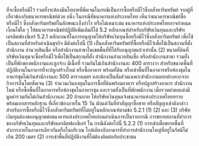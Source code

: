 ที่จะซื้อหรือมีไว้ รวมทั้งจะต้องมีนโยบายที่ชัดเจนในกรณีเป็นการซื้อหรือมีไว้ซึ่งอสังหาริมทรัพย์
จากผู้ที่เกี่ยวข้องกับธนาคารพาณิชย์ด้วย
อนึ่ง ในกรณีที่ธนาคารแห่งประเทศไทย เห็นว่าธนาคารพาณิชย์ซื้อหรือมีไว้
ซึ่งอสังหาริมทรัพย์ในลักษณะเก็งกำไร หรือไม่เหมาะสม ธนาคารแห่งประเทศไทยอาจกำหนด
เงื่อนไขใด ๆ ให้ธนาคารพาณิชย์ปฏิบัติเพิ่มเติมก็ได้
5.2 หลักเกณฑ์สําหรับบริษัทเงินทุนและบริษัทเครดิตฟองซิเอร์
5.2.1 หลักเกณฑ์ในการอนุญาตให้บริษัทเงินทุนซื้อหรือมีไว้ซึ่งอสังหาริมทรัพย์
เพื่อใช้เป็นสถานที่สำหรับดำเนินธุรกิจ มีดังต่อไปนี้
(1) เป็นอสังหาริมทรัพย์ที่ซื้อหรือมีไว้เพื่อใช้เป็นสถานที่ตั้งสำนักงาน
อำนวยสินเชื่อ หรือสำนักงานสาขาในเขตพื้นที่ที่ได้รับอนุญาตแล้วเท่านั้น
(2) ขนาดที่ดินที่บริษัทเงินทุนจะซื้อหรือมีไว้เพื่อใช้เป็นสถานที่ตั้ง
สำนักงานอำนวยสินเชื่อ หรือสำนักงานสาขา รวมทั้งเป็นที่พักของพนักงานและลูกจ้าง มีเนื้อที่
รวมกันไม่เกินสำนักงานละ 400 ตารางวา
สำหรับขนาดพื้นที่ปฏิบัติงานในอาคารที่จะปลูกสร้างใหม่
หรือซื้ออาคาร
พร้อมที่ดิน หรือเช่าพื้นที่ในอาคารหรือห้องชุดในอาคารชุดไม่เกินสำนักงานละ 500 ตารางเมตร
และต้องเป็นสัดส่วนเฉพาะสำนักงานแยกต่างหากจากกิจการอื่นโดยชัดเจน
(3) จำนวนเงินลงทุนในการซื้อที่ดินพร้อมอาคาร หรือปลูกสร้างอาคาร
สำนักงานใหม่ หรือซื้อพื้นที่ในอาคารหรือห้องชุดในอาคารชุด และรวมทั้งเป็นที่พักพนักงาน
เมื่อรวมค่าตกแต่งมีมูลค่ารวมกันไม่เกินสำนักงานละ 20 ล้านบาท
ให้บริษัทเงินทุนแจ้งธนาคารแห่งประเทศไทยทราบพร้อมเอกสารหลักฐาน
ที่เกี่ยวข้องภายใน 15 วัน นับแต่วันที่ทำสัญญาซื้อขาย หรือสัญญาเช่าดังกล่าว
สำหรับการซื้อหรือมีไว้ซึ่งอสังหาริมทรัพย์ที่ไม่อยู่ในหลักเกณฑ์ตามข้อ 5.2.1 (1)
(2) และ (3) บริษัทเงินทุนต้องขออนุญาตต่อธนาคารแห่งประเทศไทยก่อนดำเนินการเป็นรายกรณี
การขยายสถานที่ทำการของบริษัทเงินทุนและบริษัทเครดิตฟองซิเอร์ ใน
กรณีดังต่อไปนี้
5.2.2
(1) การเช่าเพื่อขยายพื้นที่ทำการภายในอาคารเดียวกันหรือในบริเวณ
ใกล้เคียงกับอาคารที่ทำการสำนักงานใหญ่ที่อยู่ในรัศมีไม่เกิน 200 เมตร
(2) การเช่าพื้นที่ปฏิบัติงานที่ไม่ต้องติดต่อกับประชาชน
